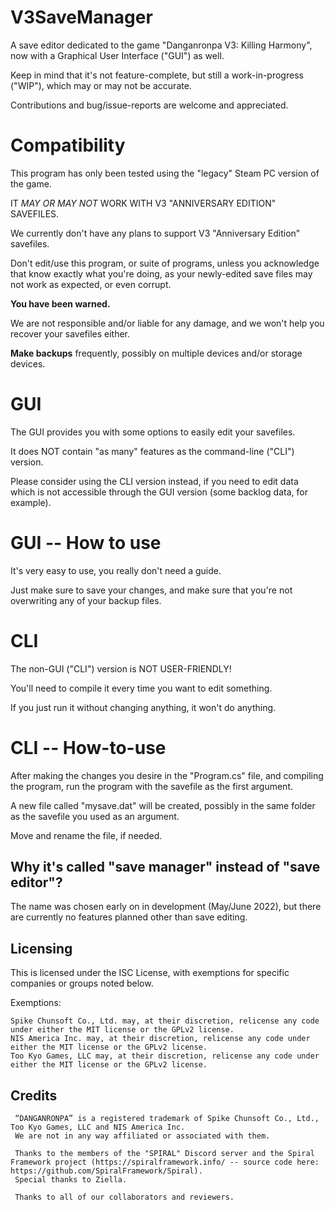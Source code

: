 # V3SaveManager

A save editor dedicated to the game "Danganronpa V3: Killing Harmony", now with a Graphical User Interface ("GUI") as well.

Keep in mind that it's not feature-complete, but still a work-in-progress ("WIP"), which may or may not be accurate.

Contributions and bug/issue-reports are welcome and appreciated.

# Compatibility

This program has only been tested using the "legacy" Steam PC version of the game.

IT *MAY OR MAY NOT* WORK WITH V3 "ANNIVERSARY EDITION" SAVEFILES.

We currently don't have any plans to support V3 "Anniversary Edition" savefiles.

Don't edit/use this program, or suite of programs, unless you acknowledge that know exactly what you're doing, as your newly-edited save files may not work as expected, or even corrupt.

**You have been warned.**

We are not responsible and/or liable for any damage, and we won't help you recover your savefiles either.

**Make backups** frequently, possibly on multiple devices and/or storage devices.

# GUI

The GUI provides you with some options to easily edit your savefiles.

It does NOT contain "as many" features as the command-line ("CLI") version.

Please consider using the CLI version instead, if you need to edit data which is not accessible through the GUI version (some backlog data, for example).

# GUI -- How to use

It's very easy to use, you really don't need a guide.

Just make sure to save your changes, and make sure that you're not overwriting any of your backup files.

# CLI

The non-GUI ("CLI") version is NOT USER-FRIENDLY!

You'll need to compile it every time you want to edit something.

If you just run it without changing anything, it won't do anything.

# CLI -- How-to-use

After making the changes you desire in the "Program.cs" file, and compiling the program, run the program with the savefile as the first argument.

A new file called "mysave.dat" will be created, possibly in the same folder as the savefile you used as an argument.

Move and rename the file, if needed.

## Why it's called "save manager" instead of "save editor"?

The name was chosen early on in development (May/June 2022), but there are currently no features planned other than save editing.

## Licensing ##

This is licensed under the ISC License, with exemptions for specific companies or groups noted below.

Exemptions:

    Spike Chunsoft Co., Ltd. may, at their discretion, relicense any code under either the MIT license or the GPLv2 license.
    NIS America Inc. may, at their discretion, relicense any code under either the MIT license or the GPLv2 license.
    Too Kyo Games, LLC may, at their discretion, relicense any code under either the MIT license or the GPLv2 license.

## Credits ##

     “DANGANRONPA” is a registered trademark of Spike Chunsoft Co., Ltd., Too Kyo Games, LLC and NIS America Inc.
     We are not in any way affiliated or associated with them.
	 
	 Thanks to the members of the "SPIRAL" Discord server and the Spiral Framework project (https://spiralframework.info/ -- source code here: https://github.com/SpiralFramework/Spiral).
	 Special thanks to Ziella.
	 
	 Thanks to all of our collaborators and reviewers.